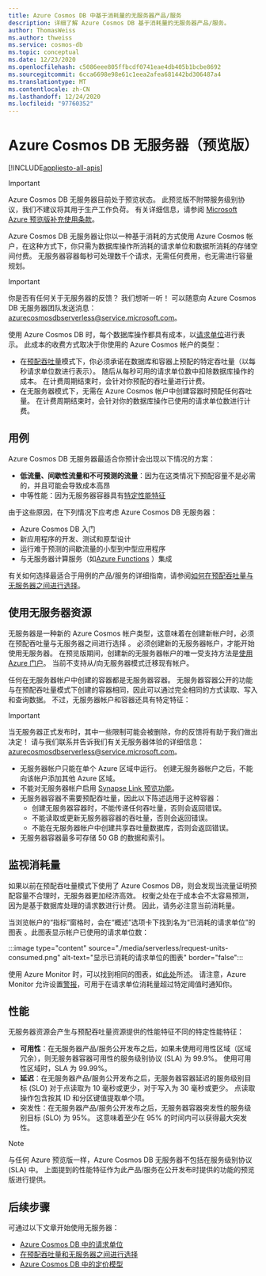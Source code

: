 ```yaml
---
title: Azure Cosmos DB 中基于消耗量的无服务器产品/服务
description: 详细了解 Azure Cosmos DB 基于消耗量的无服务器产品/服务。
author: ThomasWeiss
ms.author: thweiss
ms.service: cosmos-db
ms.topic: conceptual
ms.date: 12/23/2020
ms.openlocfilehash: c5086eee805ffbcdf0741eae4db405b1bcbe8692
ms.sourcegitcommit: 6cca6698e98e61c1eea2afea681442bd306487a4
ms.translationtype: MT
ms.contentlocale: zh-CN
ms.lasthandoff: 12/24/2020
ms.locfileid: "97760352"
---
```

# <a name="azure-cosmos-db-serverless-preview"></a>Azure Cosmos DB 无服务器（预览版）
[!INCLUDE[appliesto-all-apis](includes/appliesto-all-apis.md)]

> [!IMPORTANT]
> Azure Cosmos DB 无服务器目前处于预览状态。 此预览版不附带服务级别协议，我们不建议将其用于生产工作负荷。 有关详细信息，请参阅 [Microsoft Azure 预览版补充使用条款](https://azure.microsoft.com/support/legal/preview-supplemental-terms/)。

Azure Cosmos DB 无服务器让你以一种基于消耗的方式使用 Azure Cosmos 帐户，在这种方式下，你只需为数据库操作所消耗的请求单位和数据所消耗的存储空间付费。 无服务器容器每秒可处理数千个请求，无需任何费用，也无需进行容量规划。

> [!IMPORTANT] 
> 你是否有任何关于无服务器的反馈？ 我们想听一听！ 可以随意向 Azure Cosmos DB 无服务器团队发送消息：[azurecosmosdbserverless@service.microsoft.com](mailto:azurecosmosdbserverless@service.microsoft.com)。

使用 Azure Cosmos DB 时，每个数据库操作都具有成本，以[请求单位](request-units.md)进行表示。 此成本的收费方式取决于你使用的 Azure Cosmos 帐户的类型：

- 在[预配吞吐量](set-throughput.md)模式下，你必须承诺在数据库和容器上预配的特定吞吐量（以每秒请求单位数进行表示）。 随后从每秒可用的请求单位数中扣除数据库操作的成本。 在计费周期结束时，会针对你预配的吞吐量进行计费。
- 在无服务器模式下，无需在 Azure Cosmos 帐户中创建容器时预配任何吞吐量。 在计费周期结束时，会针对你的数据库操作已使用的请求单位数进行计费。

## <a name="use-cases"></a>用例

Azure Cosmos DB 无服务器最适合你预计会出现以下情况的方案：

- **低流量、间歇性流量和不可预测的流量**：因为在这类情况下预配容量不是必需的，并且可能会导致成本高昂
- 中等性能：因为无服务器容器具有[特定性能特征](#performance)

由于这些原因，在下列情况下应考虑 Azure Cosmos DB 无服务器：

- Azure Cosmos DB 入门
- 新应用程序的开发、测试和原型设计
- 运行难于预测的间歇流量的小型到中型应用程序
- 与无服务器计算服务（如[Azure Functions](../azure-functions/functions-overview.md) ）集成

有关如何选择最适合于用例的产品/服务的详细指南，请参阅[如何在预配吞吐量与无服务器之间进行选择](throughput-serverless.md)。

## <a name="using-serverless-resources"></a>使用无服务器资源

无服务器是一种新的 Azure Cosmos 帐户类型，这意味着在创建新帐户时，必须在预配吞吐量与无服务器之间进行选择 。 必须创建新的无服务器帐户，才能开始使用无服务器。 在预览版期间，创建新的无服务器帐户的唯一受支持方法是[使用 Azure 门户](create-cosmosdb-resources-portal.md)。 当前不支持从/向无服务器模式迁移现有帐户。

任何在无服务器帐户中创建的容器都是无服务器容器。 无服务器容器公开的功能与在预配吞吐量模式下创建的容器相同，因此可以通过完全相同的方式读取、写入和查询数据。 不过，无服务器帐户和容器还具有特定特征：

> [!IMPORTANT]
> 当无服务器正式发布时，其中一些限制可能会被删除，你的反馈将有助于我们做出决定！ 请与我们联系并告诉我们有关无服务器体验的详细信息：[azurecosmosdbserverless@service.microsoft.com](mailto:azurecosmosdbserverless@service.microsoft.com)。

- 无服务器帐户只能在单个 Azure 区域中运行。 创建无服务器帐户之后，不能向该帐户添加其他 Azure 区域。
- 不能对无服务器帐户启用 [Synapse Link 预览功能](synapse-link.md)。
- 无服务器容器不需要预配吞吐量，因此以下陈述适用于这种容器：
    - 创建无服务器容器时，不能传递任何吞吐量，否则会返回错误。
    - 不能读取或更新无服务器容器的吞吐量，否则会返回错误。
    - 不能在无服务器帐户中创建共享吞吐量数据库，否则会返回错误。
- 无服务器容器最多可存储 50 GB 的数据和索引。

## <a name="monitoring-your-consumption"></a>监视消耗量

如果以前在预配吞吐量模式下使用了 Azure Cosmos DB，则会发现当流量证明预配容量不合理时，无服务器更加经济高效。 权衡之处在于成本会不太容易预测，因为是基于数据库处理的请求数进行计费。 因此，请务必注意当前消耗量。

当浏览帐户的“指标”窗格时，会在“概述”选项卡下找到名为“已消耗的请求单位”的图表  。此图表显示帐户已使用的请求单位数：

:::image type="content" source="./media/serverless/request-units-consumed.png" alt-text="显示已消耗的请求单位的图表" border="false":::

使用 Azure Monitor 时，可以找到相同的图表，如[此处](monitor-request-unit-usage.md)所述。 请注意，Azure Monitor 允许设置[警报](../azure-monitor/platform/alerts-metric-overview.md)，可用于在请求单位消耗量超过特定阈值时通知你。

## <a name="performance"></a><a id="performance"></a>性能

无服务器资源会产生与预配吞吐量资源提供的性能特征不同的特定性能特征：

- **可用性**：在无服务器产品/服务公开发布之后，如果未使用可用性区域（区域冗余），则无服务器容器可用性的服务级别协议 (SLA) 为 99.9%。 使用可用性区域时，SLA 为 99.99%。
- **延迟**：在无服务器产品/服务公开发布之后，无服务器容器延迟的服务级别目标 (SLO) 对于点读取为 10 毫秒或更少，对于写入为 30 毫秒或更少。 点读取操作包含按其 ID 和分区键值提取单个项。
- 突发性：在无服务器产品/服务公开发布之后，无服务器容器突发性的服务级别目标 (SLO) 为 95%。 这意味着至少在 95% 的时间内可以获得最大突发性。

> [!NOTE]
> 与任何 Azure 预览版一样，Azure Cosmos DB 无服务器不包括在服务级别协议 (SLA) 中。 上面提到的性能特征作为此产品/服务在公开发布时提供的功能的预览版进行提供。

## <a name="next-steps"></a>后续步骤

可通过以下文章开始使用无服务器：

- [Azure Cosmos DB 中的请求单位](request-units.md)
- [在预配吞吐量和无服务器之间进行选择](throughput-serverless.md)
- [Azure Cosmos DB 中的定价模型](how-pricing-works.md)
